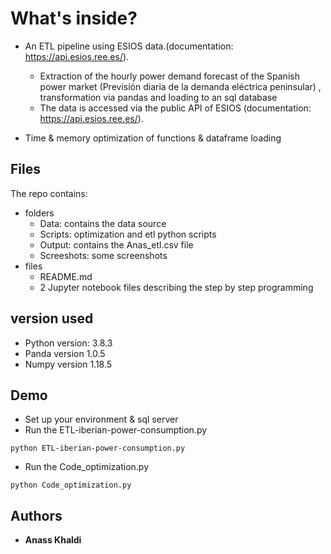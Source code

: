 # What's inside? 

*   An ETL pipeline  using ESIOS data.(documentation: https://api.esios.ree.es/).

    * Extraction of the hourly power demand forecast of the Spanish power market (Previsión diaria de la demanda
eléctrica peninsular) , transformation via pandas and loading to an sql database    
    * The data is accessed via the public API of ESIOS (documentation: https://api.esios.ree.es/).

*   Time & memory optimization of functions & dataframe loading

## Files
The repo contains:
*  folders 
    *  Data: contains the data source
    *  Scripts: optimization and etl python scripts
    *  Output: contains the Anas_etl.csv file
    *  Screeshots: some screenshots 
*  files
   *   README.md
   *   2 Jupyter notebook files describing the step by step programming

## version used

*   Python version: 3.8.3 
*   Panda version 1.0.5
*   Numpy version 1.18.5

## Demo 

*   Set up your environment & sql server
*   Run the ETL-iberian-power-consumption.py

```
python ETL-iberian-power-consumption.py
```
*   Run the Code_optimization.py

```
python Code_optimization.py
```


## Authors

* **Anass Khaldi** 


